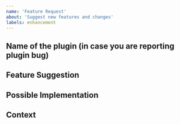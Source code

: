 ```yaml
---
name: 'Feature Request'
about: 'Suggest new features and changes'
labels: enhancement
---
```


<!--- Provide a general summary of the feature request in the Title above -->

## Name of the plugin (in case you are reporting plugin bug)

<!--- If you are proposing improvement/feature for particular plugin let us know which one it is. If not, feel free to leave out this information. -->

## Feature Suggestion

<!--- Tell us how we could improve your experience -->

## Possible Implementation

<!--- Not obligatory, but ideas as to the implementation of the addition or change -->

## Context

<!--- What are you trying to accomplish? -->
<!--- Providing context (e.g. links to configuration settings, stack trace or log data) -->
<!--- helps us come up with a solution that is most useful in the real world -->
